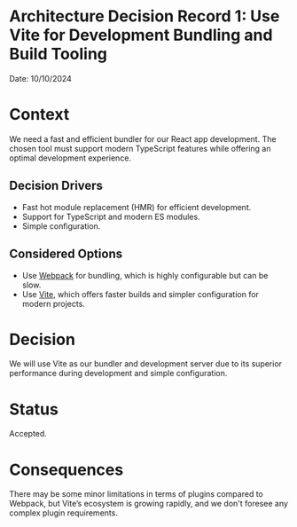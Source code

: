 # Architecture Decision Record 1: Use Vite for Development Bundling and Build Tooling

Date: 10/10/2024

# Context

We need a fast and efficient bundler for our React app development. The chosen tool must support modern TypeScript features while offering an optimal development experience.

## Decision Drivers

- Fast hot module replacement (HMR) for efficient development.
- Support for TypeScript and modern ES modules.
- Simple configuration.

## Considered Options

- Use [Webpack](https://webpack.js.org/) for bundling, which is highly configurable but can be slow.
- Use [Vite](https://vitejs.dev/), which offers faster builds and simpler configuration for modern projects.

# Decision

We will use Vite as our bundler and development server due to its superior performance during development and simple configuration.

# Status

Accepted.

# Consequences

There may be some minor limitations in terms of plugins compared to Webpack, but Vite’s ecosystem is growing rapidly, and we don't foresee any complex plugin requirements.
